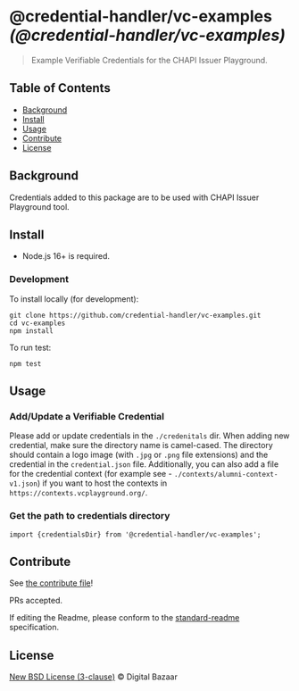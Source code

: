 #  @credential-handler/vc-examples _(@credential-handler/vc-examples)_

> Example Verifiable Credentials for the CHAPI Issuer Playground.

## Table of Contents

- [Background](#background)
- [Install](#install)
- [Usage](#usage)
- [Contribute](#contribute)
- [License](#license)

## Background

Credentials added to this package are to be used with CHAPI Issuer Playground
tool.

## Install

- Node.js 16+ is required.

### Development

To install locally (for development):

```
git clone https://github.com/credential-handler/vc-examples.git
cd vc-examples
npm install
```

To run test:

```
npm test
```

## Usage

### Add/Update a Verifiable Credential

Please add or update credentials in the `./credenitals` dir. When adding new
credential, make sure the directory name is camel-cased. The directory should
contain a logo image (with `.jpg` or `.png` file extensions) and the credential
in the `credential.json` file. Additionally, you can also add a file for the
credential context (for example see - `./contexts/alumni-context-v1.json`) if
you want to host the contexts in `https://contexts.vcplayground.org/`.

### Get the path to credentials directory
```
import {credentialsDir} from '@credential-handler/vc-examples';
```

## Contribute

See [the contribute file](https://github.com/digitalbazaar/bedrock/blob/master/CONTRIBUTING.md)!

PRs accepted.

If editing the Readme, please conform to the
[standard-readme](https://github.com/RichardLitt/standard-readme) specification.

## License

[New BSD License (3-clause)](LICENSE) © Digital Bazaar
